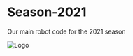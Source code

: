 # Season-2021
Our main robot code for the 2021 season

![Logo](https://avatars1.githubusercontent.com/u/9915536?s=200&v=4)
